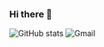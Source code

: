 ### Hi there 👋

![GitHub stats](https://github-readme-stats.vercel.app/api?username=anuraghazra&show_icons=true&theme=dark)
![Gmail](https://img.shields.io/badge/Gmail-D14836?style=for-the-badge&logo=gmail&logoColor=white)

